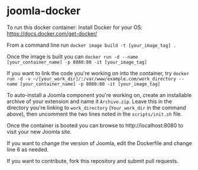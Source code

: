# joomla-docker
To run this docker container:
Install Docker for your OS: https://docs.docker.com/get-docker/

From a command line run
`docker image build -t [your_image_tag] .`

Once the image is built you can
`docker run -d --name [your_container_name] -p 8080:80 -it [your_image_tag]`

If you want to link the code you're working on into the container, try
`docker run -d -v ~/[your_work_dir]/:/var/www/example.com/work_directory --name [your_container_name] -p 8080:80 -it [your_image_tag]`

To auto-install a Joomla component you're working on, create an installable archive of your extension and name it `Archive.zip`. Leave this in the directory you're linking to `work_directory` (`Your_work_dir` in the command above), then uncomment the two lines noted in the `scripts/init.sh` file.

Once the container is booted you can browse to http://localhost:8080 to visit your new Joomla site. 

If you want to change the version of Joomla, edit the Dockerfile and change line 6 as needed.

If you want to contribute, fork this repository and submit pull requests.